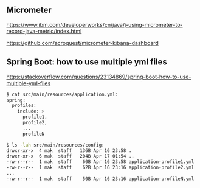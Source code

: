 
## Micrometer

https://www.ibm.com/developerworks/cn/java/j-using-micrometer-to-record-java-metric/index.html

https://github.com/acroquest/micrometer-kibana-dashboard


## Spring Boot: how to use multiple yml files

https://stackoverflow.com/questions/23134869/spring-boot-how-to-use-multiple-yml-files

```bash
$ cat src/main/resources/application.yml:
spring:
  profiles:
    include: >
      profile1,
      profile2,
      ...
      profileN

$ ls -lah src/main/resources/config:
drwxr-xr-x  4 mak  staff   136B Apr 16 23:58 .
drwxr-xr-x  6 mak  staff   204B Apr 17 01:54 ..
-rw-r--r--  1 mak  staff    60B Apr 16 23:58 application-profile1.yml
-rw-r--r--  1 mak  staff    62B Apr 16 23:16 application-profile2.yml
...
-rw-r--r--  1 mak  staff    50B Apr 16 23:16 application-profileN.yml
```
